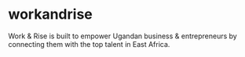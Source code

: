 # workandrise
Work &amp; Rise is built to empower Ugandan business &amp; entrepreneurs by connecting them with the top talent in East Africa.
